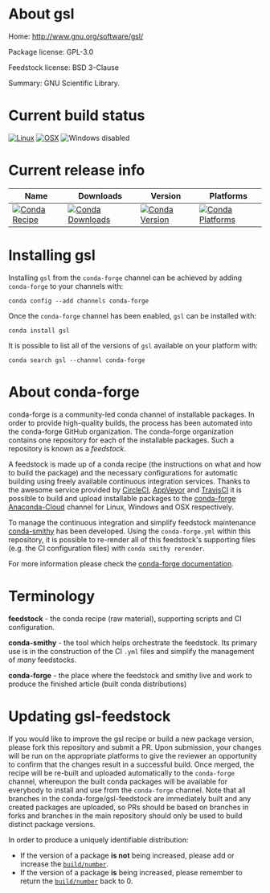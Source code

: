 About gsl
=========

Home: http://www.gnu.org/software/gsl/

Package license: GPL-3.0

Feedstock license: BSD 3-Clause

Summary: GNU Scientific Library.



Current build status
====================

[![Linux](https://img.shields.io/circleci/project/github/conda-forge/gsl-feedstock/master.svg?label=Linux)](https://circleci.com/gh/conda-forge/gsl-feedstock)
[![OSX](https://img.shields.io/travis/conda-forge/gsl-feedstock/master.svg?label=macOS)](https://travis-ci.org/conda-forge/gsl-feedstock)
![Windows disabled](https://img.shields.io/badge/Windows-disabled-lightgrey.svg)

Current release info
====================

| Name | Downloads | Version | Platforms |
| --- | --- | --- | --- |
| [![Conda Recipe](https://img.shields.io/badge/recipe-gsl-green.svg)](https://anaconda.org/conda-forge/gsl) | [![Conda Downloads](https://img.shields.io/conda/dn/conda-forge/gsl.svg)](https://anaconda.org/conda-forge/gsl) | [![Conda Version](https://img.shields.io/conda/vn/conda-forge/gsl.svg)](https://anaconda.org/conda-forge/gsl) | [![Conda Platforms](https://img.shields.io/conda/pn/conda-forge/gsl.svg)](https://anaconda.org/conda-forge/gsl) |

Installing gsl
==============

Installing `gsl` from the `conda-forge` channel can be achieved by adding `conda-forge` to your channels with:

```
conda config --add channels conda-forge
```

Once the `conda-forge` channel has been enabled, `gsl` can be installed with:

```
conda install gsl
```

It is possible to list all of the versions of `gsl` available on your platform with:

```
conda search gsl --channel conda-forge
```


About conda-forge
=================

conda-forge is a community-led conda channel of installable packages.
In order to provide high-quality builds, the process has been automated into the
conda-forge GitHub organization. The conda-forge organization contains one repository
for each of the installable packages. Such a repository is known as a *feedstock*.

A feedstock is made up of a conda recipe (the instructions on what and how to build
the package) and the necessary configurations for automatic building using freely
available continuous integration services. Thanks to the awesome service provided by
[CircleCI](https://circleci.com/), [AppVeyor](http://www.appveyor.com/)
and [TravisCI](https://travis-ci.org/) it is possible to build and upload installable
packages to the [conda-forge](https://anaconda.org/conda-forge)
[Anaconda-Cloud](http://docs.anaconda.org/) channel for Linux, Windows and OSX respectively.

To manage the continuous integration and simplify feedstock maintenance
[conda-smithy](http://github.com/conda-forge/conda-smithy) has been developed.
Using the ``conda-forge.yml`` within this repository, it is possible to re-render all of
this feedstock's supporting files (e.g. the CI configuration files) with ``conda smithy rerender``.

For more information please check the [conda-forge documentation](https://conda-forge.org/docs/).

Terminology
===========

**feedstock** - the conda recipe (raw material), supporting scripts and CI configuration.

**conda-smithy** - the tool which helps orchestrate the feedstock.
                   Its primary use is in the construction of the CI ``.yml`` files
                   and simplify the management of *many* feedstocks.

**conda-forge** - the place where the feedstock and smithy live and work to
                  produce the finished article (built conda distributions)


Updating gsl-feedstock
======================

If you would like to improve the gsl recipe or build a new
package version, please fork this repository and submit a PR. Upon submission,
your changes will be run on the appropriate platforms to give the reviewer an
opportunity to confirm that the changes result in a successful build. Once
merged, the recipe will be re-built and uploaded automatically to the
`conda-forge` channel, whereupon the built conda packages will be available for
everybody to install and use from the `conda-forge` channel.
Note that all branches in the conda-forge/gsl-feedstock are
immediately built and any created packages are uploaded, so PRs should be based
on branches in forks and branches in the main repository should only be used to
build distinct package versions.

In order to produce a uniquely identifiable distribution:
 * If the version of a package **is not** being increased, please add or increase
   the [``build/number``](http://conda.pydata.org/docs/building/meta-yaml.html#build-number-and-string).
 * If the version of a package **is** being increased, please remember to return
   the [``build/number``](http://conda.pydata.org/docs/building/meta-yaml.html#build-number-and-string)
   back to 0.